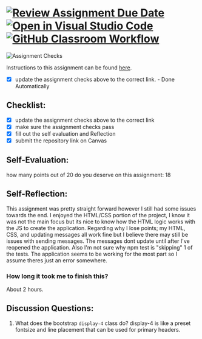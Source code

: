 [![Review Assignment Due Date](https://classroom.github.com/assets/deadline-readme-button-24ddc0f5d75046c5622901739e7c5dd533143b0c8e959d652212380cedb1ea36.svg)](https://classroom.github.com/a/60T8jdNU)
[![Open in Visual Studio Code](https://classroom.github.com/assets/open-in-vscode-718a45dd9cf7e7f842a935f5ebbe5719a5e09af4491e668f4dbf3b35d5cca122.svg)](https://classroom.github.com/online_ide?assignment_repo_id=13811093&assignment_repo_type=AssignmentRepo)
[![GitHub Classroom Workflow](https://github.com/IT3049C-Lively-FA23/chatting-application-bohmanwl/actions/workflows/classroom.yml/badge.svg)](https://github.com/IT3049C-Lively-FA23/chatting-application-bohmanwl/actions/workflows/classroom.yml)
=====================
![Assignment Checks](https://github.com/IT3049C/Chatting-Application/workflows/Assignment%20Checks/badge.svg)

Instructions to this assignment can be found [here](https://reedws.github.io/IT3049C/coursework/labs/chatting-app/).
- [x] update the assignment checks above to the correct link. - Done Automatically
## Checklist:
- [x] update the assignment checks above to the correct link
- [x] make sure the assignment checks pass
- [x] fill out the self evaluation and Reflection
- [x] submit the repository link on Canvas

## Self-Evaluation:

how many points out of 20 do you deserve on this assignment: 18

## Self-Reflection:
<!-- Write your self-reflection under this line -->
This assignment was pretty straight forward however I still had some issues towards the end. I enjoyed the HTML/CSS portion of the project, I know it was not the main focus
but its nice to know how the HTML logic works with the JS to create the application. Regarding why I lose points; my HTML, CSS, and updating messages all work fine but I believe
there may still be issues with sending messages. The messages dont update until after I've reopened the application. Also I'm not sure why npm test is "skipping" 1 of the tests. 
The application seems to be working for the most part so I assume theres just an error somewhere.

### How long it took me to finish this?
About 2 hours.

## Discussion Questions:
1. What does the bootstrap `display-4` class do?
display-4 is like a preset fontsize and line placement that can be used for primary headers.
